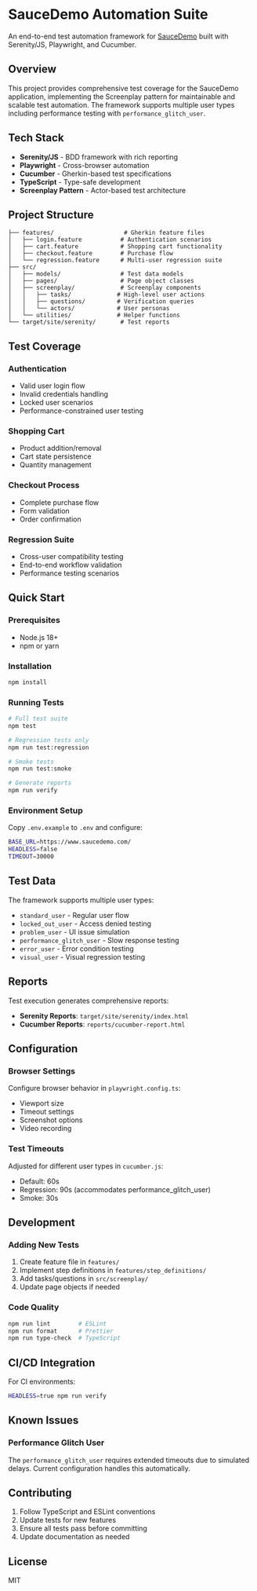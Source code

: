 # SauceDemo Automation Suite

An end-to-end test automation framework for [SauceDemo](https://www.saucedemo.com/) built with Serenity/JS, Playwright, and Cucumber.

## Overview

This project provides comprehensive test coverage for the SauceDemo application, implementing the Screenplay pattern for maintainable and scalable test automation. The framework supports multiple user types including performance testing with `performance_glitch_user`.

## Tech Stack

- **Serenity/JS** - BDD framework with rich reporting
- **Playwright** - Cross-browser automation 
- **Cucumber** - Gherkin-based test specifications
- **TypeScript** - Type-safe development
- **Screenplay Pattern** - Actor-based test architecture

## Project Structure

```
├── features/                    # Gherkin feature files
│   ├── login.feature           # Authentication scenarios
│   ├── cart.feature            # Shopping cart functionality  
│   ├── checkout.feature        # Purchase flow
│   └── regression.feature      # Multi-user regression suite
├── src/
│   ├── models/                 # Test data models
│   ├── pages/                  # Page object classes
│   ├── screenplay/             # Screenplay components
│   │   ├── tasks/             # High-level user actions
│   │   ├── questions/         # Verification queries
│   │   └── actors/            # User personas
│   └── utilities/             # Helper functions
└── target/site/serenity/       # Test reports
```

## Test Coverage

### Authentication
- Valid user login flow
- Invalid credentials handling
- Locked user scenarios
- Performance-constrained user testing

### Shopping Cart
- Product addition/removal
- Cart state persistence
- Quantity management

### Checkout Process
- Complete purchase flow
- Form validation
- Order confirmation

### Regression Suite
- Cross-user compatibility testing
- End-to-end workflow validation
- Performance testing scenarios

## Quick Start

### Prerequisites
- Node.js 18+
- npm or yarn

### Installation
```bash
npm install
```

### Running Tests
```bash
# Full test suite
npm test

# Regression tests only
npm run test:regression

# Smoke tests
npm run test:smoke

# Generate reports
npm run verify
```

### Environment Setup
Copy `.env.example` to `.env` and configure:
```bash
BASE_URL=https://www.saucedemo.com/
HEADLESS=false
TIMEOUT=30000
```

## Test Data

The framework supports multiple user types:
- `standard_user` - Regular user flow
- `locked_out_user` - Access denied testing
- `problem_user` - UI issue simulation
- `performance_glitch_user` - Slow response testing
- `error_user` - Error condition testing
- `visual_user` - Visual regression testing

## Reports

Test execution generates comprehensive reports:
- **Serenity Reports**: `target/site/serenity/index.html`
- **Cucumber Reports**: `reports/cucumber-report.html`

## Configuration

### Browser Settings
Configure browser behavior in `playwright.config.ts`:
- Viewport size
- Timeout settings
- Screenshot options
- Video recording

### Test Timeouts
Adjusted for different user types in `cucumber.js`:
- Default: 60s
- Regression: 90s (accommodates performance_glitch_user)
- Smoke: 30s

## Development

### Adding New Tests
1. Create feature file in `features/`
2. Implement step definitions in `features/step_definitions/`
3. Add tasks/questions in `src/screenplay/`
4. Update page objects if needed

### Code Quality
```bash
npm run lint        # ESLint
npm run format      # Prettier
npm run type-check  # TypeScript
```

## CI/CD Integration

For CI environments:
```bash
HEADLESS=true npm run verify
```

## Known Issues

### Performance Glitch User
The `performance_glitch_user` requires extended timeouts due to simulated delays. Current configuration handles this automatically.

## Contributing

1. Follow TypeScript and ESLint conventions
2. Update tests for new features
3. Ensure all tests pass before committing
4. Update documentation as needed

## License

MIT
